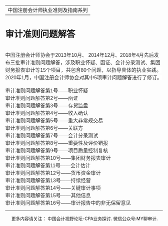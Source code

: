 ﻿<!DOCTYPE HTML PUBLIC "-//W3C//DTD HTML 4.0 Transitional//EN">
<HTML xmlns:o = 
"urn:schemas-microsoft-com:office:office"><HEAD><TITLE>审计准则问题解答</TITLE>
<META content="text/html; charset=gb2312" http-equiv=Content-Type>
<META name=GENERATOR content="MSHTML 11.00.10570.1001"><LINK rel=stylesheet 
href="_template.css"></HEAD>
<BODY>
<DIV id=nsbanner>
<DIV id=bannerrow1>
<TABLE class=bannerparthead>
  <TBODY>
  <TR id=hdr>
    <TD class=runninghead noWrap>中国注册会计师执业准则及指南系列</TD></TR></TBODY></TABLE></DIV>
<DIV id=titlerow>
<H1 class=dtH1>审计准则问题解答</H1></DIV></DIV>
<DIV id=nstext><BR>
<P class=MsoNormal style="MARGIN: 0cm 0cm 0pt"><FONT size=3><SPAN 
style='FONT-FAMILY: "微软雅黑",sans-serif; BACKGROUND: white; COLOR: #333333; mso-bidi-font-size: 10.5pt'>中国注册会计师协会于<SPAN 
lang=EN-US>2013</SPAN>年<SPAN lang=EN-US>10</SPAN>月、<SPAN lang=EN-US> 
2014</SPAN>年<SPAN lang=EN-US>12</SPAN>月、<SPAN lang=EN-US>2018</SPAN>年<SPAN 
lang=EN-US>4</SPAN>月先后发布三批审计准则问题解答，涉及职业怀疑、函证、会计分录测试、集团财务报表审计等<SPAN 
lang=EN-US>15</SPAN>个项目，共包含<SPAN lang=EN-US>80</SPAN>个问题，以指导具体的执业实践。<SPAN 
lang=EN-US>2020</SPAN>年<SPAN lang=EN-US>1</SPAN>月，中国注册会计师协会对其中<SPAN 
lang=EN-US>5</SPAN>项审计问题解答进行了修订。</SPAN></SPAN><SPAN 
lang=EN-US><o:p></o:p></SPAN></FONT></P>
<P class=MsoNormal style="MARGIN: 0cm 0cm 0pt"><SPAN lang=EN-US><o:p><FONT 
size=3 face=Calibri>&nbsp;</FONT></o:p></SPAN></P>
<P class=para-left1 style="MARGIN: 0cm 0cm 0pt"><SPAN 
style='FONT-SIZE: 10.5pt; FONT-FAMILY: "微软雅黑",sans-serif; COLOR: #333333'><FONT 
size=3>审计准则问题解答第<SPAN lang=EN-US>1</SPAN>号——职业怀疑<SPAN 
lang=EN-US><o:p></o:p></SPAN></FONT></SPAN></P>
<P class=para-left1 
style="BOX-SIZING: border-box; WORD-SPACING: 0px; ORPHANS: 2; WIDOWS: 2; MARGIN: 0cm 0cm 0pt; font-variant-ligatures: normal; font-variant-caps: normal; -webkit-text-stroke-width: 0px; text-decoration-style: initial; text-decoration-color: initial"><SPAN 
style='FONT-SIZE: 10.5pt; FONT-FAMILY: "微软雅黑",sans-serif; COLOR: #333333'><FONT 
size=3>审计准则问题解答第<SPAN lang=EN-US>2</SPAN>号——函证<SPAN 
lang=EN-US><o:p></o:p></SPAN></FONT></SPAN></P>
<P class=para-left1 
style="BOX-SIZING: border-box; WORD-SPACING: 0px; ORPHANS: 2; WIDOWS: 2; MARGIN: 0cm 0cm 0pt; font-variant-ligatures: normal; font-variant-caps: normal; -webkit-text-stroke-width: 0px; text-decoration-style: initial; text-decoration-color: initial"><SPAN 
style='FONT-SIZE: 10.5pt; FONT-FAMILY: "微软雅黑",sans-serif; COLOR: #333333'><FONT 
size=3>审计准则问题解答第<SPAN lang=EN-US>3</SPAN>号——存货监盘<SPAN 
lang=EN-US><o:p></o:p></SPAN></FONT></SPAN></P>
<P class=para-left1 
style="BOX-SIZING: border-box; WORD-SPACING: 0px; ORPHANS: 2; WIDOWS: 2; MARGIN: 0cm 0cm 0pt; font-variant-ligatures: normal; font-variant-caps: normal; -webkit-text-stroke-width: 0px; text-decoration-style: initial; text-decoration-color: initial"><SPAN 
style='FONT-SIZE: 10.5pt; FONT-FAMILY: "微软雅黑",sans-serif; COLOR: #333333'><FONT 
size=3>审计准则问题解答第<SPAN lang=EN-US>4</SPAN>号——收入确认<SPAN 
lang=EN-US><o:p></o:p></SPAN></FONT></SPAN></P>
<P class=para-left1 
style="BOX-SIZING: border-box; WORD-SPACING: 0px; ORPHANS: 2; WIDOWS: 2; MARGIN: 0cm 0cm 0pt; font-variant-ligatures: normal; font-variant-caps: normal; -webkit-text-stroke-width: 0px; text-decoration-style: initial; text-decoration-color: initial"><SPAN 
style='FONT-SIZE: 10.5pt; FONT-FAMILY: "微软雅黑",sans-serif; COLOR: #333333'><FONT 
size=3>审计准则问题解答第<SPAN lang=EN-US>5</SPAN>号——重大非常规交易<SPAN 
lang=EN-US><o:p></o:p></SPAN></FONT></SPAN></P>
<P class=para-left1 
style="BOX-SIZING: border-box; WORD-SPACING: 0px; ORPHANS: 2; WIDOWS: 2; MARGIN: 0cm 0cm 0pt; font-variant-ligatures: normal; font-variant-caps: normal; -webkit-text-stroke-width: 0px; text-decoration-style: initial; text-decoration-color: initial"><SPAN 
style='FONT-SIZE: 10.5pt; FONT-FAMILY: "微软雅黑",sans-serif; COLOR: #333333'><FONT 
size=3>审计准则问题解答第<SPAN lang=EN-US>6</SPAN>号——关联方<SPAN 
lang=EN-US><o:p></o:p></SPAN></FONT></SPAN></P>
<P class=para-left1 
style="BOX-SIZING: border-box; WORD-SPACING: 0px; ORPHANS: 2; WIDOWS: 2; MARGIN: 0cm 0cm 0pt; font-variant-ligatures: normal; font-variant-caps: normal; -webkit-text-stroke-width: 0px; text-decoration-style: initial; text-decoration-color: initial"><SPAN 
style='FONT-SIZE: 10.5pt; FONT-FAMILY: "微软雅黑",sans-serif; COLOR: #333333'><FONT 
size=3>审计准则问题解答第<SPAN lang=EN-US>7</SPAN>号——会计分录测试<SPAN 
lang=EN-US><o:p></o:p></SPAN></FONT></SPAN></P>
<P class=para-left1 
style="BOX-SIZING: border-box; WORD-SPACING: 0px; ORPHANS: 2; WIDOWS: 2; MARGIN: 0cm 0cm 0pt; font-variant-ligatures: normal; font-variant-caps: normal; -webkit-text-stroke-width: 0px; text-decoration-style: initial; text-decoration-color: initial"><SPAN 
style='FONT-SIZE: 10.5pt; FONT-FAMILY: "微软雅黑",sans-serif; COLOR: #333333'><FONT 
size=3>审计准则问题解答第<SPAN lang=EN-US>8</SPAN>号——重要性及评价错报<SPAN 
lang=EN-US><o:p></o:p></SPAN></FONT></SPAN></P>
<P class=para-left1 
style="BOX-SIZING: border-box; WORD-SPACING: 0px; ORPHANS: 2; WIDOWS: 2; MARGIN: 0cm 0cm 0pt; font-variant-ligatures: normal; font-variant-caps: normal; -webkit-text-stroke-width: 0px; text-decoration-style: initial; text-decoration-color: initial"><SPAN 
style='FONT-SIZE: 10.5pt; FONT-FAMILY: "微软雅黑",sans-serif; COLOR: #333333'><FONT 
size=3>审计准则问题解答第<SPAN lang=EN-US>9</SPAN>号——项目质量控制复核<SPAN 
lang=EN-US><o:p></o:p></SPAN></FONT></SPAN></P>
<P class=para-left1 
style="BOX-SIZING: border-box; WORD-SPACING: 0px; ORPHANS: 2; WIDOWS: 2; MARGIN: 0cm 0cm 0pt; font-variant-ligatures: normal; font-variant-caps: normal; -webkit-text-stroke-width: 0px; text-decoration-style: initial; text-decoration-color: initial"><SPAN 
style='FONT-SIZE: 10.5pt; FONT-FAMILY: "微软雅黑",sans-serif; COLOR: #333333'><FONT 
size=3>审计准则问题解答第<SPAN lang=EN-US>10</SPAN>号——集团财务报表审计<SPAN 
lang=EN-US><o:p></o:p></SPAN></FONT></SPAN></P>
<P class=para-left1 
style="BOX-SIZING: border-box; WORD-SPACING: 0px; ORPHANS: 2; WIDOWS: 2; MARGIN: 0cm 0cm 0pt; font-variant-ligatures: normal; font-variant-caps: normal; -webkit-text-stroke-width: 0px; text-decoration-style: initial; text-decoration-color: initial"><SPAN 
style='FONT-SIZE: 10.5pt; FONT-FAMILY: "微软雅黑",sans-serif; COLOR: #333333'><FONT 
size=3>审计准则问题解答第<SPAN lang=EN-US>11</SPAN>号——会计估计<SPAN 
lang=EN-US><o:p></o:p></SPAN></FONT></SPAN></P>
<P class=para-left1 
style="BOX-SIZING: border-box; WORD-SPACING: 0px; ORPHANS: 2; WIDOWS: 2; MARGIN: 0cm 0cm 0pt; font-variant-ligatures: normal; font-variant-caps: normal; -webkit-text-stroke-width: 0px; text-decoration-style: initial; text-decoration-color: initial"><SPAN 
style='FONT-SIZE: 10.5pt; FONT-FAMILY: "微软雅黑",sans-serif; COLOR: #333333'><FONT 
size=3>审计准则问题解答第<SPAN lang=EN-US>12</SPAN>号——货币资金审计<SPAN 
lang=EN-US><o:p></o:p></SPAN></FONT></SPAN></P>
<P class=para-left1 
style="BOX-SIZING: border-box; WORD-SPACING: 0px; ORPHANS: 2; WIDOWS: 2; MARGIN: 0cm 0cm 0pt; font-variant-ligatures: normal; font-variant-caps: normal; -webkit-text-stroke-width: 0px; text-decoration-style: initial; text-decoration-color: initial"><SPAN 
style='FONT-SIZE: 10.5pt; FONT-FAMILY: "微软雅黑",sans-serif; COLOR: #333333'><FONT 
size=3>审计准则问题解答第<SPAN lang=EN-US>13</SPAN>号——持续经营<SPAN 
lang=EN-US><o:p></o:p></SPAN></FONT></SPAN></P>
<P class=para-left1 
style="BOX-SIZING: border-box; WORD-SPACING: 0px; ORPHANS: 2; WIDOWS: 2; MARGIN: 0cm 0cm 0pt; font-variant-ligatures: normal; font-variant-caps: normal; -webkit-text-stroke-width: 0px; text-decoration-style: initial; text-decoration-color: initial"><SPAN 
style='FONT-SIZE: 10.5pt; FONT-FAMILY: "微软雅黑",sans-serif; COLOR: #333333'><FONT 
size=3>审计准则问题解答第<SPAN lang=EN-US>14</SPAN>号——关键审计事项<SPAN 
lang=EN-US><o:p></o:p></SPAN></FONT></SPAN></P>
<P class=para-left1 
style="BOX-SIZING: border-box; WORD-SPACING: 0px; ORPHANS: 2; WIDOWS: 2; MARGIN: 0cm 0cm 0pt; font-variant-ligatures: normal; font-variant-caps: normal; -webkit-text-stroke-width: 0px; text-decoration-style: initial; text-decoration-color: initial"><SPAN 
style='FONT-SIZE: 10.5pt; FONT-FAMILY: "微软雅黑",sans-serif; COLOR: #333333'><FONT 
size=3>审计准则问题解答第<SPAN lang=EN-US>15</SPAN>号——其他信息<SPAN 
lang=EN-US><o:p></o:p></SPAN></FONT></SPAN></P>
<P class=para-left1 
style="BOX-SIZING: border-box; WORD-SPACING: 0px; ORPHANS: 2; WIDOWS: 2; MARGIN: 0cm 0cm 0pt; font-variant-ligatures: normal; font-variant-caps: normal; -webkit-text-stroke-width: 0px; text-decoration-style: initial; text-decoration-color: initial"><SPAN 
style='FONT-SIZE: 10.5pt; FONT-FAMILY: "微软雅黑",sans-serif; COLOR: #333333'><FONT 
size=3>审计准则问题解答第<SPAN lang=EN-US>16</SPAN>号——审计报告中的非无保留意见<SPAN 
lang=EN-US><o:p></o:p></SPAN></FONT></SPAN></P>
<P>
<HR>

<P></P></DIV>
<DIV class=footer>
<P>&nbsp;&nbsp;&nbsp;&nbsp;&nbsp;更多内容请关注： 中国会计视野论坛-CPA业务探讨. 
微信公众号:MY聊审计.</P></DIV></BODY></HTML>
